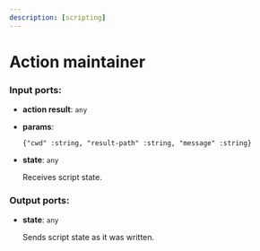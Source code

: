 ```yaml
---
description: [scripting]
---
```


# Action maintainer

### Input ports:

* __action result__: `any`


* __params__: 
    ```
    {"cwd" :string, "result-path" :string, "message" :string}
    ```


* __state__: `any`

    Receives script state.

### Output ports:

* __state__: `any`

    Sends script state as it was written.

